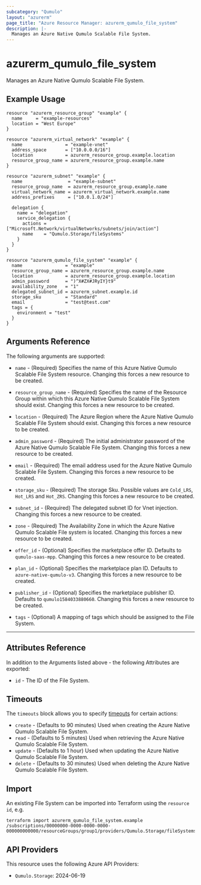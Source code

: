 ```yaml
---
subcategory: "Qumulo"
layout: "azurerm"
page_title: "Azure Resource Manager: azurerm_qumulo_file_system"
description: |-
  Manages an Azure Native Qumulo Scalable File System.
---
```


# azurerm_qumulo_file_system

Manages an Azure Native Qumulo Scalable File System.

## Example Usage

```hcl
resource "azurerm_resource_group" "example" {
  name     = "example-resources"
  location = "West Europe"
}

resource "azurerm_virtual_network" "example" {
  name                = "example-vnet"
  address_space       = ["10.0.0.0/16"]
  location            = azurerm_resource_group.example.location
  resource_group_name = azurerm_resource_group.example.name
}

resource "azurerm_subnet" "example" {
  name                 = "example-subnet"
  resource_group_name  = azurerm_resource_group.example.name
  virtual_network_name = azurerm_virtual_network.example.name
  address_prefixes     = ["10.0.1.0/24"]

  delegation {
    name = "delegation"
    service_delegation {
      actions = ["Microsoft.Network/virtualNetworks/subnets/join/action"]
      name    = "Qumulo.Storage/fileSystems"
    }
  }
}

resource "azurerm_qumulo_file_system" "example" {
  name                = "example"
  resource_group_name = azurerm_resource_group.example.name
  location            = azurerm_resource_group.example.location
  admin_password      = ")^X#ZX#JRyIY}t9"
  availability_zone   = "1"
  delegated_subnet_id = azurerm_subnet.example.id
  storage_sku         = "Standard"
  email               = "test@test.com"
  tags = {
    environment = "test"
  }
}
```

## Arguments Reference

The following arguments are supported:

* `name` - (Required) Specifies the name of this Azure Native Qumulo Scalable File System resource. Changing this forces a new resource to be created.

* `resource_group_name` - (Required) Specifies the name of the Resource Group within which this Azure Native Qumulo Scalable File System should exist. Changing this forces a new resource to be created.

* `location` - (Required) The Azure Region where the Azure Native Qumulo Scalable File System should exist. Changing this forces a new resource to be created.

* `admin_password` - (Required) The initial administrator password of the Azure Native Qumulo Scalable File System. Changing this forces a new resource to be created.

* `email` - (Required) The email address used for the Azure Native Qumulo Scalable File System. Changing this forces a new resource to be created.

* `storage_sku` - (Required) The storage Sku. Possible values are `Cold_LRS`, `Hot_LRS` and `Hot_ZRS`. Changing this forces a new resource to be created.

* `subnet_id` - (Required) The delegated subnet ID for Vnet injection. Changing this forces a new resource to be created.

* `zone` - (Required) The Availability Zone in which the Azure Native Qumulo Scalable File system is located. Changing this forces a new resource to be created.

* `offer_id` - (Optional) Specifies the marketplace offer ID. Defaults to `qumulo-saas-mpp`. Changing this forces a new resource to be created.

* `plan_id` - (Optional) Specifies the marketplace plan ID. Defaults to `azure-native-qumulo-v3`. Changing this forces a new resource to be created.

* `publisher_id` - (Optional) Specifies the marketplace publisher ID. Defaults to `qumulo1584033880660`. Changing this forces a new resource to be created.

* `tags` - (Optional) A mapping of tags which should be assigned to the File System.

---

## Attributes Reference

In addition to the Arguments listed above - the following Attributes are exported:

* `id` - The ID of the File System.

## Timeouts

The `timeouts` block allows you to specify [timeouts](https://www.terraform.io/docs/configuration/resources.html#timeouts) for certain actions:

* `create` - (Defaults to 90 minutes) Used when creating the Azure Native Qumulo Scalable File System.
* `read` - (Defaults to 5 minutes) Used when retrieving the Azure Native Qumulo Scalable File System.
* `update` - (Defaults to 1 hour) Used when updating the Azure Native Qumulo Scalable File System.
* `delete` - (Defaults to 30 minutes) Used when deleting the Azure Native Qumulo Scalable File System.

## Import

An existing File System can be imported into Terraform using the `resource id`, e.g.

```shell
terraform import azurerm_qumulo_file_system.example /subscriptions/00000000-0000-0000-0000-000000000000/resourceGroups/group1/providers/Qumulo.Storage/fileSystems/example
```

## API Providers
<!-- This section is generated, changes will be overwritten -->
This resource uses the following Azure API Providers:

* `Qumulo.Storage`: 2024-06-19
